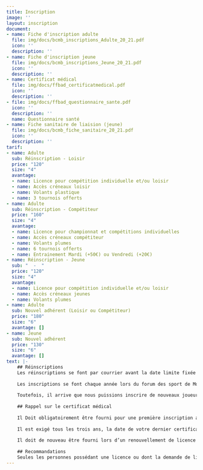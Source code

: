 ```yaml
---
title: Inscription
image: ''
layout: inscription
document:
- name: Fiche d'inscription adulte
  file: img/docs/bcmb_inscriptions_Adulte_20_21.pdf
  icon: ''
  description: ''
- name: Fiche d'inscription jeune
  file: img/docs/bcmb_inscriptions_Jeune_20_21.pdf
  icon: ''
  description: ''
- name: Certificat médical
  file: img/docs/ffbad_certificatmedical.pdf
  icon: ''
  description: ''
- file: img/docs/ffbad_questionnaire_sante.pdf
  icon: ''
  description: ''
  name: Questionnaire santé
- name: Fiche sanitaire de liaision (jeune)
  file: img/docs/bcmb_fiche_sanitaire_20_21.pdf
  icon: ''
  description: ''
tarif:
- name: Adulte
  sub: Réinscription - Loisir
  price: "120"
  size: "4"
  avantage:
  - name: Licence pour compétition individuelle et/ou loisir
  - name: Accès créneaux loisir
  - name: Volants plastique
  - name: 3 tournois offerts
- name: Adulte
  sub: Réinscription - Compétiteur
  price: "160"
  size: "4"
  avantage:
  - name: Licence pour championnat et compétitions individuelles
  - name: Accès créneaux compétiteur
  - name: Volants plumes
  - name: 6 tournois offerts
  - name: Entrainement Mardi (+50€) ou Vendredi (+20€)
- name: Réinscription - Jeune
  sub: "  -  "
  price: "120"
  size: "4"
  avantage:
  - name: Licence pour compétition individuelle et/ou loisir
  - name: Accès créneaux jeunes
  - name: Volants plumes
- name: Adulte
  sub: Nouvel adhérent (Loisir ou Compétiteur)
  price: "180"
  size: "6"
  avantage: []
- name: Jeune
  sub: Nouvel adhérent
  price: "130"
  size: "6"
  avantage: []
text: |-
    ## Réinscriptions	
    Les réinscriptions se font par courrier avant la date limite fixée au 31 Juillet 2020. Merci d'envoyer votre dossier complet à Christine 50 Grande Rue, 78910 Tacoignieres)
    
    Les inscriptions se font chaque année lors du forum des sport de Montigny-le-Bretonneux.
    	
    Toutefois, il arrive que nous puissions inscrire de nouveaux joueurs en cours d'année si des places se libèrent.
  
    ## Rappel sur le certificat médical
  
    Il Doit obligatoirement être fourni pour une première inscription au BCMB.
    	
    Il est exigé tous les trois ans, la date de votre dernier certificat.
    	
    Il doit de nouveau être fourni lors d’un renouvellement de licence en cas de réponse positive à une ou plusieurs questions du questionnaire de santé dans l’intervalle des 3 ans.
    
    ## Recommandations
    Seules les personnes possédant une licence ou dont la demande de licence est effective pourront jouer pendant les créneaux.
---
```

